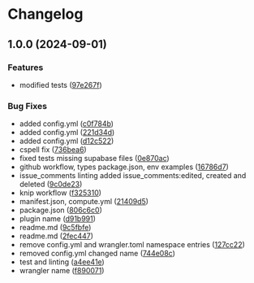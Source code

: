 # Changelog

## 1.0.0 (2024-09-01)

### Features

- modified tests ([97e267f](https://github.com/ubiquity-os/issue-comment-embeddings/commit/97e267f801ce4e6bd29bbe967de3df4fc3b1942a))

### Bug Fixes

- added config.yml ([c0f784b](https://github.com/ubiquity-os/issue-comment-embeddings/commit/c0f784b20e59c2c4714805331c7ae9034fd73f73))
- added config.yml ([221d34d](https://github.com/ubiquity-os/issue-comment-embeddings/commit/221d34d801af6ebd764028be4a5c6200a18b776e))
- added config.yml ([d12c522](https://github.com/ubiquity-os/issue-comment-embeddings/commit/d12c522291db36dcf6aea72e5759e1a055185d8f))
- cspell fix ([736bea6](https://github.com/ubiquity-os/issue-comment-embeddings/commit/736bea6172444fdf783ffff729879d8278ff82f3))
- fixed tests missing supabase files ([0e870ac](https://github.com/ubiquity-os/issue-comment-embeddings/commit/0e870ac50eb68249edf5fc4e46fd509425dd7bbb))
- github workflow, types package.json, env examples ([16786d7](https://github.com/ubiquity-os/issue-comment-embeddings/commit/16786d76ee7a598c885f15af1baeadcf6a471b2c))
- issue_comments linting added issue_comments:edited, created and deleted ([9c0de23](https://github.com/ubiquity-os/issue-comment-embeddings/commit/9c0de237048ce30bf4254960c443bf3938037dce))
- knip workflow ([f325310](https://github.com/ubiquity-os/issue-comment-embeddings/commit/f3253109c290c9fce6d14e6a2e1e328133ac6f81))
- manifest.json, compute.yml ([21409d5](https://github.com/ubiquity-os/issue-comment-embeddings/commit/21409d530c3aad6ff2676fc813314e5b29c1a533))
- package.json ([806c6c0](https://github.com/ubiquity-os/issue-comment-embeddings/commit/806c6c0b393a9b87741a6341fa65bc5b3d22cb15))
- plugin name ([d91b991](https://github.com/ubiquity-os/issue-comment-embeddings/commit/d91b991d717b7fb0b73359ca29ae6de08a1074b9))
- readme.md ([9c5fbfe](https://github.com/ubiquity-os/issue-comment-embeddings/commit/9c5fbfe9ca46eb842779468c85d329b9f941fb82))
- readme.md ([2fec447](https://github.com/ubiquity-os/issue-comment-embeddings/commit/2fec44786526e7c10faaa2c13c4349e1232cf5bd))
- remove config.yml and wrangler.toml namespace entries ([127cc22](https://github.com/ubiquity-os/issue-comment-embeddings/commit/127cc225903c3fe3ca934e8407df4eb9c27e378c))
- removed config.yml changed name ([744e08c](https://github.com/ubiquity-os/issue-comment-embeddings/commit/744e08cebac310ae81c3c102f5f3a9473e6e4b9e))
- test and linting ([a4ee41e](https://github.com/ubiquity-os/issue-comment-embeddings/commit/a4ee41e6fca8723ce2fddc96b1171c89cfe7d5b7))
- wrangler name ([f890071](https://github.com/ubiquity-os/issue-comment-embeddings/commit/f890071c01c5bb1d611a5b7aa07cba84f4546251))
